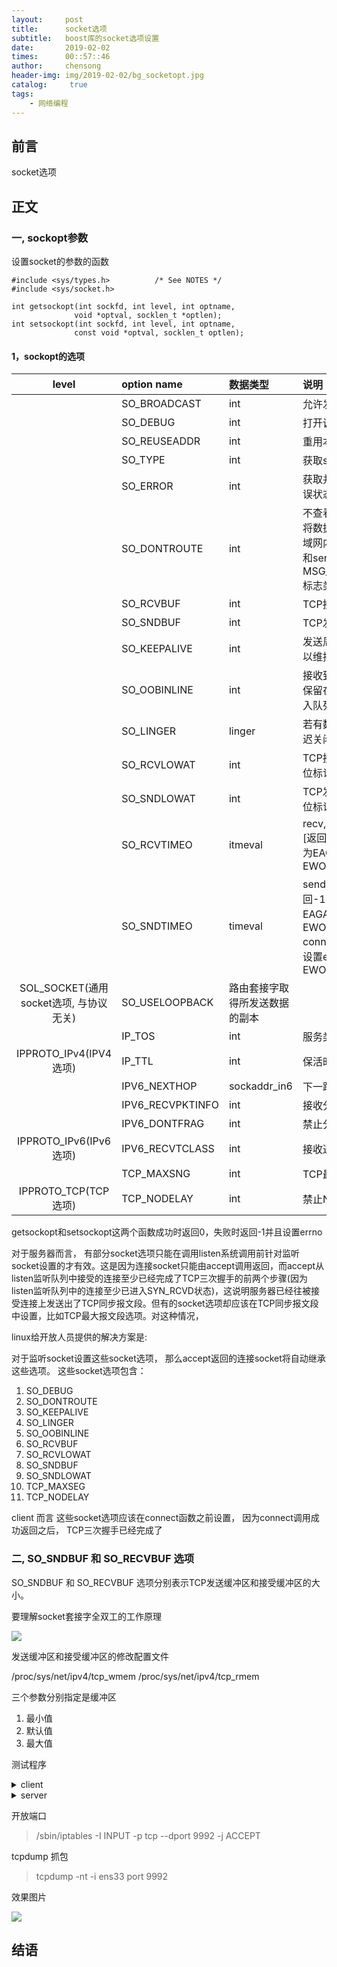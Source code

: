 ```yaml
---
layout:     post
title:      socket选项
subtitle:   boost库的socket选项设置
date:       2019-02-02
times:      00::57::46
author:     chensong
header-img: img/2019-02-02/bg_socketopt.jpg
catalog: 	 true
tags:
    - 网络编程
---
```



## 前言

socket选项


## 正文


### 一, sockopt参数


设置socket的参数的函数

```
#include <sys/types.h>          /* See NOTES */
#include <sys/socket.h>

int getsockopt(int sockfd, int level, int optname,
              void *optval, socklen_t *optlen);
int setsockopt(int sockfd, int level, int optname,
              const void *optval, socklen_t optlen);

```

#### 1，sockopt的选项

|level|option name|数据类型|说明|
|:--:|:--|:--|:--|
||SO_BROADCAST|int|允许发送广播数据报|
||SO_DEBUG | int| 打开调试信息|
||SO_REUSEADDR|int|重用本地地址|
||SO_TYPE |int| 获取socket类型|
||SO_ERROR  |int| 获取并清除socket错误状态|
||SO_DONTROUTE  |int| 不查看路由表，直接将数据发送给本地局域网内的主机。含义和send系统调用的MSG_DONTROUTE标志类似|
||SO_RCVBUF |int| TCP接受缓冲区大小|
||SO_SNDBUF |int |TCP发送缓冲区大小|
||SO_KEEPALIVE | int |发送周期性保活报文以维持连接|
||SO_OOBINLINE|  int |接收到的带外数据将保留在普通数据的输入队列中(在线保留)|
||SO_LINGER |linger |若有数据待发送, 则延迟关闭|
||SO_RCVLOWAT |int| TCP接收缓冲区低水位标记|
||SO_SNDLOWAT |int| TCP发送缓冲区低水位标记|
||SO_RCVTIMEO |itmeval|recv,recvmsg,accept [返回-1， 设置errno为EAGAIN或EWOULDBLOCK]|
||SO_SNDTIMEO |timeval |send, sendmsg [返回-1， 设置errno为EAGAIN或EWOULDBLOCK], connect [[返回-1， 设置errno为EWOULDBLOCK]]|
|SOL_SOCKET(通用socket选项, 与协议无关)|SO_USELOOPBACK|路由套接字取得所发送数据的副本|
||IP_TOS|int|服务类型|
|IPPROTO_IPv4(IPV4选项)|IP_TTL|int|保活时间|
||IPV6_NEXTHOP|sockaddr_in6|下一跳IP地址|
||IPV6_RECVPKTINFO|int|接收分组信息|
||IPV6_DONTFRAG|int|禁止分片|
|IPPROTO_IPv6(IPv6选项)|IPV6_RECVTCLASS|int|接收通讯类型|
||TCP_MAXSNG|int|TCP最大报文段大小|
|IPPROTO_TCP(TCP选项)|TCP_NODELAY|int|禁止Nagle算法|

getsockopt和setsockopt这两个函数成功时返回0，失败时返回-1并且设置errno

对于服务器而言， 有部分socket选项只能在调用listen系统调用前针对监听socket设置的才有效。这是因为连接socket只能由accept调用返回，而accept从listen监听队列中接受的连接至少已经完成了TCP三次握手的前两个步骤(因为listen监听队列中的连接至少已进入SYN_RCVD状态)，这说明服务器已经往被接受连接上发送出了TCP同步报文段。但有的socket选项却应该在TCP同步报文段中设置，比如TCP最大报文段选项。对这种情况， 

linux给开放人员提供的解决方案是:

对于监听socket设置这些socket选项， 那么accept返回的连接socket将自动继承这些选项。 这些socket选项包含：

1. SO_DEBUG
2. SO_DONTROUTE
3. SO_KEEPALIVE
4. SO_LINGER
5. SO_OOBINLINE
6. SO_RCVBUF
7. SO_RCVLOWAT
8. SO_SNDBUF
9. SO_SNDLOWAT
10. TCP_MAXSEG
11. TCP_NODELAY

client 而言 这些socket选项应该在connect函数之前设置， 因为connect调用成功返回之后， TCP三次握手已经完成了



### 二, SO_SNDBUF 和 SO_RECVBUF 选项

SO_SNDBUF 和 SO_RECVBUF 选项分别表示TCP发送缓冲区和接受缓冲区的大小。 


要理解socket套接字全双工的工作原理 

![](https://github.com/chensongpoixs/chensongpoixs.github.io/blob/master/img/2019-02-02/socket_recv_send.png?raw=true)


发送缓冲区和接受缓冲区的修改配置文件

/proc/sys/net/ipv4/tcp_wmem
/proc/sys/net/ipv4/tcp_rmem

三个参数分别指定是缓冲区

1.  最小值
2.  默认值
3.  最大值


测试程序



<details>
  <summary>client</summary>

```
#include <sys/socket.h>
#include <arpa/inet.h>
#include <cassert>
#include <cstdio>
#include <cstdlib>
#include <unistd.h>
#include <cstring>


#define   BUFFER_SIZE   512

int main(int argc, char *argv[])
{
  if (argc <= 2)
  {
    printf("usage: %s ip_address port_number send_bufer_seize\n", basename(argv[0]));
    return 1;
  }
  const char * ip = argv[1];
  
  int port = atoi(argv[2]);
  
  struct sockaddr_in server_address;
  bzero(&server_address, sizeof(server_address));
  server_address.sin_family = AF_INET;
  inet_pton(AF_INET, ip, &server_address.sin_addr);
  server_address.sin_port = htons(port);
  // create socket
  int sock = socket(PF_INET, SOCK_STREAM, 0);
  if(sock <= 0)
  {
    close(sock);
    printf("create socket error = %d\n", errno);
    return 0;
  }
  
  int sendbuf = atoi(argv[3]);
  int len = sizeof(sendbuf);
  
  // setting TCP SEDBUFF size read 
  setsockopt(sock, SOL_SOCKET, SO_SNDBUF, &sendbuf, sizeof(sendbuf));
  getsockopt(sock, SOL_SOCKET, SO_SNDBUF, &sendbuf, (socklen_t *)&len);
  printf("the tcp send buffer size after setting is %d\n", sendbuf);
  
  if (connect(sock, (struct sockaddr *)&server_address, sizeof(server_address)) != -1)
  {
    char buffer[BUFFER_SIZE];
    memset(buffer, 'a', BUFFER_SIZE);
    send(sock, buffer, BUFFER_SIZE, 0);
    
  }
  close(sock);
  return 0;
}
```

</details>


<details>
  <summary>server</summary>

```
#include <sys/socket.h>
#include <arpa/inet.h>
#include <cassert>
#include <cstdio>
#include <cstdlib>
#include <unistd.h>
#include <cstring>
#include <cerrno>


#define BUFFER_SIZE   1024


int main(int argc, char *argv[])
{
  if (argc <= 2)
  {
    printf("usage: %s ip_address port_number recv_buffer_seize\n", basename(argv[0]));
    return 1;
  }
  int ret = 0;
  const char * ip = argv[1];
  int port = atoi(argv[2]);
  
  struct sockaddr_in address;
  bzero(&address, sizeof(address));
  address.sin_family = AF_INET;
  inet_pton(AF_INET, ip, &address.sin_addr);
  address.sin_port = htons(port);
  
  
  // create socket
  int sock = socket(PF_INET, SOCK_STREAM, 0);
  if(sock <= 0)
  {
    close(sock);
    printf("create socket error = %d\n", errno);
    return 0;
  }
  
  int recvbuf = atoi(argv[3]);
  int len = sizeof(recvbuf);
  
  // setting TCP SEDBUFF size read 
  setsockopt(sock, SOL_SOCKET, SO_SNDBUF, &recvbuf, sizeof(recvbuf));
  getsockopt(sock, SOL_SOCKET, SO_SNDBUF, &recvbuf, (socklen_t *)&len);
  printf("the tcp recv buffer size after setting is %d\n", recvbuf);
  
  ret = bind(sock, (struct sockaddr *)&address, sizeof(address));
  if (ret == -1)
  {
    close(sock);
    printf("bind socket error = %d\n", errno);
    return 1;
  }
  
  ret = listen(sock, 5);
  if (ret == -1)
  {
    close(sock);
    printf("listen socket error = %d\n", errno);
    return 1;
  }
  
  struct sockaddr_in client;
  socklen_t client_addrlength = sizeof(client);
  int connfd = accept(sock, (struct sockaddr*) &client, &client_addrlength);
  if (connfd < 0)
  {
    printf("errno is : %d\n", errno);
  }
  else
  {
    char buffer[BUFFER_SIZE];
    memset(buffer, '\0', BUFFER_SIZE);
    while(recv(connfd, buffer, BUFFER_SIZE - 1, 0) > 0) {}
    close(connfd);
  }
  
  close(sock);
  return 0;
}
```

</details>

开放端口
>/sbin/iptables -I INPUT -p tcp --dport 9992 -j ACCEPT

tcpdump 抓包

>tcpdump  -nt -i ens33 port 9992

效果图片

![](https://github.com/chensongpoixs/chensongpoixs.github.io/blob/master/img/2019-02-02/tcpdump_sendbuff.png?raw=true)


## 结语
